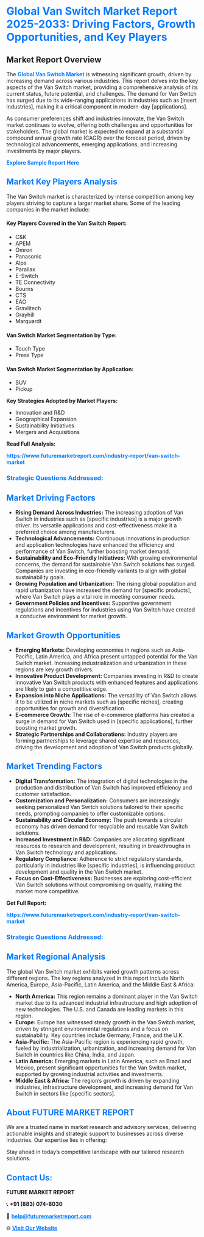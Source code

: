 <h1 style="color: #007BFF;">Global Van Switch Market Report 2025-2033: Driving Factors, Growth Opportunities, and Key Players</h1>

<section id="overview">
<h2>Market Report Overview</h2>
<p>The <a href="https://www.futuremarketreport.com/industry-report/van-switch-market" style="color: #007BFF; text-decoration: none;"><strong>Global Van Switch Market</strong></a> is witnessing significant growth, driven by increasing demand across various industries. This report delves into the key aspects of the Van Switch market, providing a comprehensive analysis of its current status, future potential, and challenges. The demand for Van Switch has surged due to its wide-ranging applications in industries such as [insert industries], making it a critical component in modern-day [applications].</p>
<p>As consumer preferences shift and industries innovate, the Van Switch market continues to evolve, offering both challenges and opportunities for stakeholders. The global market is expected to expand at a substantial compound annual growth rate (CAGR) over the forecast period, driven by technological advancements, emerging applications, and increasing investments by major players.</p>
</section>

<section id="overview">
<p><a href="https://www.futuremarketreport.com/request-sample/reportId=36425" style="color: #007BFF; text-decoration: none;"><strong>Explore Sample Report Here</strong></a></p>
</section>

<section id="key-players">
<h2 style="color: #007BFF;">Market Key Players Analysis</h2>
<p>The Van Switch market is characterized by intense competition among key players striving to capture a larger market share. Some of the leading companies in the market include:</p>
<h4>Key Players Covered in the Van Switch Report:</h4>
<ul><li>C&amp;K</li><li>APEM</li><li>Omron</li><li>Panasonic</li><li>Alps</li><li>Parallax</li><li>E-Switch</li><li>TE Connectivity</li><li>Bourns</li><li>CTS</li><li>EAO</li><li>Graviitech</li><li>Grayhill</li><li>Marquardt</li></ul>
<h4>Van Switch Market Segmentation by Type:</h4>
<ul><li>Touch Type</li><li>Press Type</li></ul>

<h4>Van Switch Market Segmentation by Application:</h4>
<ul><li>SUV</li><li>Pickup</li></ul>
<p><strong>Key Strategies Adopted by Market Players:</strong></p>
<ul>
<li>Innovation and R&D</li>
<li>Geographical Expansion</li>
<li>Sustainability Initiatives</li>
<li>Mergers and Acquisitions</li>
</ul>
</section>

<section>
<p><strong>Read Full Analysis: </strong></p><a href="https://www.futuremarketreport.com/industry-report/van-switch-market" style="color: #007BFF; text-decoration: none;"><strong>https://www.futuremarketreport.com/industry-report/van-switch-market</strong></a>
<h3 style="color: #007BFF;">Strategic Questions Addressed:</h3>
</section>

<section id="driving-factors">
<h2 style="color: #007BFF;">Market Driving Factors</h2>
<ul>
<li><strong>Rising Demand Across Industries:</strong> The increasing adoption of Van Switch in industries such as [specific industries] is a major growth driver. Its versatile applications and cost-effectiveness make it a preferred choice among manufacturers.</li>
<li><strong>Technological Advancements:</strong> Continuous innovations in production and application technologies have enhanced the efficiency and performance of Van Switch, further boosting market demand.</li>
<li><strong>Sustainability and Eco-Friendly Initiatives:</strong> With growing environmental concerns, the demand for sustainable Van Switch solutions has surged. Companies are investing in eco-friendly variants to align with global sustainability goals.</li>
<li><strong>Growing Population and Urbanization:</strong> The rising global population and rapid urbanization have increased the demand for [specific products], where Van Switch plays a vital role in meeting consumer needs.</li>
<li><strong>Government Policies and Incentives:</strong> Supportive government regulations and incentives for industries using Van Switch have created a conducive environment for market growth.</li>
</ul>
</section>

<section id="growth-opportunities">
<h2 style="color: #007BFF;">Market Growth Opportunities</h2>
<ul>
<li><strong>Emerging Markets:</strong> Developing economies in regions such as Asia-Pacific, Latin America, and Africa present untapped potential for the Van Switch market. Increasing industrialization and urbanization in these regions are key growth drivers.</li>
<li><strong>Innovative Product Development:</strong> Companies investing in R&D to create innovative Van Switch products with enhanced features and applications are likely to gain a competitive edge.</li>
<li><strong>Expansion into Niche Applications:</strong> The versatility of Van Switch allows it to be utilized in niche markets such as [specific niches], creating opportunities for growth and diversification.</li>
<li><strong>E-commerce Growth:</strong> The rise of e-commerce platforms has created a surge in demand for Van Switch used in [specific applications], further boosting market growth.</li>
<li><strong>Strategic Partnerships and Collaborations:</strong> Industry players are forming partnerships to leverage shared expertise and resources, driving the development and adoption of Van Switch products globally.</li>
</ul>
</section>

<section id="trending-factors">
<h2 style="color: #007BFF;">Market Trending Factors</h2>
<ul>
<li><strong>Digital Transformation:</strong> The integration of digital technologies in the production and distribution of Van Switch has improved efficiency and customer satisfaction.</li>
<li><strong>Customization and Personalization:</strong> Consumers are increasingly seeking personalized Van Switch solutions tailored to their specific needs, prompting companies to offer customizable options.</li>
<li><strong>Sustainability and Circular Economy:</strong> The push towards a circular economy has driven demand for recyclable and reusable Van Switch solutions.</li>
<li><strong>Increased Investment in R&D:</strong> Companies are allocating significant resources to research and development, resulting in breakthroughs in Van Switch technology and applications.</li>
<li><strong>Regulatory Compliance:</strong> Adherence to strict regulatory standards, particularly in industries like [specific industries], is influencing product development and quality in the Van Switch market.</li>
<li><strong>Focus on Cost-Effectiveness:</strong> Businesses are exploring cost-efficient Van Switch solutions without compromising on quality, making the market more competitive.</li>
</ul>
</section>

<section>
<p><strong>Get Full Report: </strong></p><a href="https://www.futuremarketreport.com/industry-report/van-switch-market" style="color: #007BFF; text-decoration: none;"><strong>https://www.futuremarketreport.com/industry-report/van-switch-market</strong></a>
<h3 style="color: #007BFF;">Strategic Questions Addressed:</h3>
</section>


<section id="regional-analysis">
<h2 style="color: #007BFF;">Market Regional Analysis</h2>
<p>The global Van Switch market exhibits varied growth patterns across different regions. The key regions analyzed in this report include North America, Europe, Asia-Pacific, Latin America, and the Middle East & Africa:</p>
<ul>
<li><strong>North America:</strong> This region remains a dominant player in the Van Switch market due to its advanced industrial infrastructure and high adoption of new technologies. The U.S. and Canada are leading markets in this region.</li>
<li><strong>Europe:</strong> Europe has witnessed steady growth in the Van Switch market, driven by stringent environmental regulations and a focus on sustainability. Key countries include Germany, France, and the U.K.</li>
<li><strong>Asia-Pacific:</strong> The Asia-Pacific region is experiencing rapid growth, fueled by industrialization, urbanization, and increasing demand for Van Switch in countries like China, India, and Japan.</li>
<li><strong>Latin America:</strong> Emerging markets in Latin America, such as Brazil and Mexico, present significant opportunities for the Van Switch market, supported by growing industrial activities and investments.</li>
<li><strong>Middle East & Africa:</strong> The region’s growth is driven by expanding industries, infrastructure development, and increasing demand for Van Switch in sectors like [specific sectors].</li>
</ul>
</section>

<footer>
<h2 style="color: #007BFF;">About FUTURE MARKET REPORT</h2>
<p>We are a trusted name in market research and advisory services, delivering actionable insights and strategic support to businesses across diverse industries. Our expertise lies in offering:</p>

<p>Stay ahead in today’s competitive landscape with our tailored research solutions.</p>

<h2 style="color: #007BFF;">Contact Us:</h2>
<p><strong>FUTURE MARKET REPORT</strong></p>
<p>📞 <strong>+91 (883) 074-8030</strong></p>
<p>📧 <strong><a href="mailto:help@futuremarketreport.com" style="color: #007BFF;">help@futuremarketreport.com</a></strong></p>
<p>🌐 <strong><a href="https://www.futuremarketreport.com/" style="color: #007BFF;">Visit Our Website</a></strong></p>
</footer>